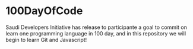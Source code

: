# 100DayOfCode
Saudi Developers Initiative has release to participante a goal to commit on learn one programming language in 100 day, and in this repository we will begin to learn Git and Javascript!
